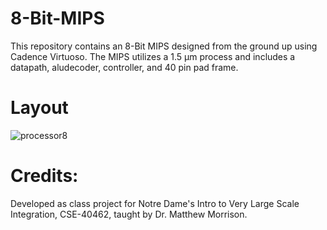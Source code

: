 # 8-Bit-MIPS

This repository contains an 8-Bit MIPS designed from the ground up using Cadence Virtuoso. The MIPS utilizes a 1.5 μm process and includes a datapath, aludecoder, controller, and 40 pin pad frame.

# Layout

![processor8](https://user-images.githubusercontent.com/68760258/216793935-d3f3bdb2-0c58-4ef9-b7a1-f935900cd23d.png)

# Credits:

Developed as class project for Notre Dame's Intro to Very Large Scale Integration, CSE-40462, taught by Dr. Matthew Morrison.


